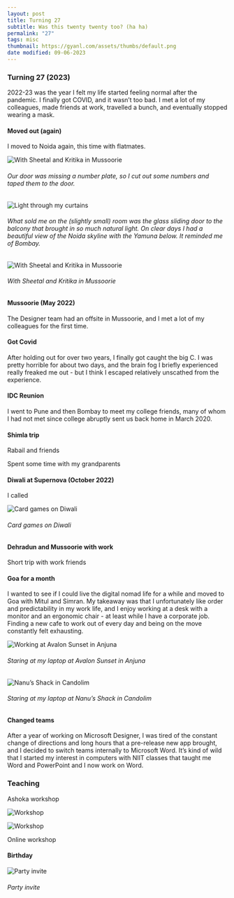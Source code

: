```yaml
---
layout: post
title: Turning 27
subtitle: Was this twenty twenty too? (ha ha)
permalink: "27"
tags: misc
thumbnail: https://gyanl.com/assets/thumbs/default.png
date modified: 09-06-2023
---
```


### Turning 27 (2023)

2022-23 was the year I felt my life started feeling normal after the pandemic. I finally got COVID, and it wasn’t too bad. I met a lot of my colleagues, made friends at work, travelled a bunch, and eventually stopped wearing a mask.

#### Moved out (again)

I moved to Noida again, this time with flatmates.

![With Sheetal and Kritika in Mussoorie](https://gyanl.com/assets/supernova-1401.jpg)

###### Our door was missing a number plate, so I cut out some numbers and taped them to the door.

![Light through my curtains](https://gyanl.com/assets/supernova-light.jpg)

###### What sold me on the (slightly small) room was the glass sliding door to the balcony that brought in so much natural light. On clear days I had a beautiful view of the Noida skyline with the Yamuna below. It reminded me of Bombay.

![With Sheetal and Kritika in Mussoorie](https://gyanl.com/assets/mussoorie-savoy.jpg)

###### With Sheetal and Kritika in Mussoorie

#### Mussoorie (May 2022)

The Designer team had an offsite in Mussoorie, and I met a lot of my colleagues for the first time.

#### Got Covid

After holding out for over two years, I finally got caught the big C. I was pretty horrible for about two days, and the brain fog I briefly experienced really freaked me out - but I think I escaped relatively unscathed from the experience. 

#### IDC Reunion

I went to Pune and then Bombay to meet my college friends, many of whom I had not met since college abruptly sent us back home in March 2020. 

#### Shimla trip

Rabail and friends

Spent some time with my grandparents

#### Diwali at Supernova (October 2022)

I called 

![Card games on Diwali](https://gyanl.com/assets/supernova-diwali.jpg)

###### Card games on Diwali

#### Dehradun and Mussoorie with work 

Short trip with work friends

#### Goa for a month

I wanted to see if I could live the digital nomad life for a while and moved to Goa with Mitul and Simran. My takeaway was that I unfortunately like order and predictability in my work life, and I enjoy working at a desk with a monitor and an ergonomic chair - at least while I have a corporate job. Finding a new cafe to work out of every day and being on the move constantly felt exhausting. 

![Working at Avalon Sunset in Anjuna](https://gyanl.com/assets/goa-avalon-sunset.jpg)

###### Staring at my laptop at Avalon Sunset in Anjuna

![Nanu’s Shack in Candolim](https://gyanl.com/assets/goa-nanu-shack.jpg)

###### Staring at my laptop at Nanu’s Shack in Candolim

#### Changed teams

After a year of working on Microsoft Designer, I was tired of the constant change of directions and long hours that a pre-release new app brought, and I decided to switch teams internally to Microsoft Word. It’s kind of wild that I started my interest in computers with NIIT classes that taught me Word and PowerPoint and I now work on Word.

### Teaching

Ashoka workshop

![Workshop](https://gyanl.com/assets/ashoka-1.jpg)

![Workshop](https://gyanl.com/assets/ashoka-2.jpg)

Online workshop

#### Birthday

![Party invite](https://gyanl.com/assets/hbd-27.png)

###### Party invite
